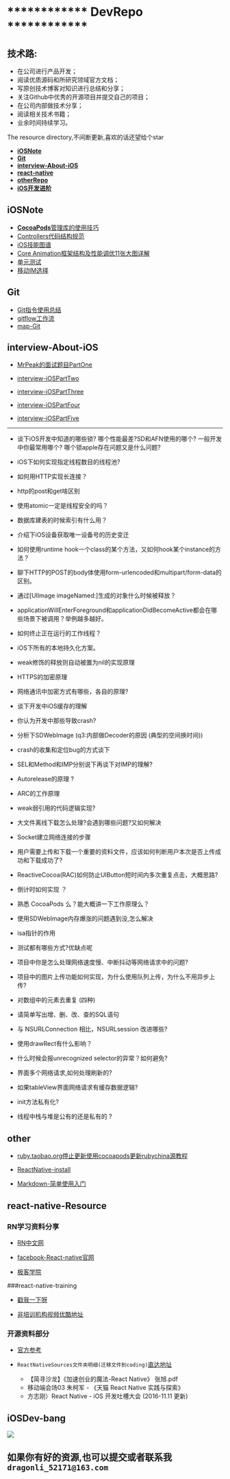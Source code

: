 
# ************ DevRepo ************

## 技术路:
- 在公司进行产品开发；
- 阅读优质源码和所研究领域官方文档；
- 写原创技术博客对知识进行总结和分享；
- 关注Github中优秀的开源项目并提交自己的项目；
- 在公司内部做技术分享；
- 阅读相关技术书籍；
- 业余时间持续学习。


The resource directory,不间断更新,喜欢的话还望给个star
	
*   **[iOSNote](#iOSNote)**
*   **[Git](#Git)**
*   **[interview-About-iOS](#interview-About-iOS)**
*   **[react-native](#react-native)**   
*   **[otherRepo](#other)**
*   **[iOS开发进阶](#iOSDev-bang)**


## <a name="iOSNote"></a> iOSNote
-  [**CocoaPods**管理库的使用技巧](./iOSNote/readme.md)
-  [Controllers代码结构规范](./iOSNote/readme.md)
- [iOS技能图谱](./iOSNote/map-MobileDev-iOSDev.md)
- [Core Animation框架结构及性能调优11张大图详解](./iOSNote/Core-AnimationPerformanceOptimization/readme.md)
- [单元测试](./iOSNote/UnitTesting.md)
- [移动IM选择](./iOSNote/移动IM选择.pdf)

			
## <a name="Git"></a> Git
- [Git指令使用总结](./Git/Git_user.md)
- [gitflow工作流](./Git/gitflow.md) 		
- [map-Git](./Git/map-Git.md)
									
## <a name="interview-About-iOS"></a> interview-About-iOS

- [MrPeak的面试题目PartOne](./interview-Set(iOS)/interview-iOSPartOne.md)

- [interview-iOSPartTwo](./interview-Set(iOS)/interview-iOSPartTwo.md)

- [interview-iOSPartThree](./interview-Set(iOS)/interview-iOSPartThree.md)

- [interview-iOSPartFour](./interview-Set(iOS)/interview-iOSPartFour.md)

- [interview-iOSPartFive](./interview-Set(iOS)/interview-iOSPartFive.md)					

------------------

- 谈下iOS开发中知道的哪些锁? 哪个性能最差?SD和AFN使用的哪个? 一般开发中你最常用哪个? 哪个锁apple存在问题又是什么问题?
- iOS下如何实现指定线程数目的线程池?
- 如何用HTTP实现长连接？
- http的post和get啥区别
- 使用atomic一定是线程安全的吗？
- 数据库建表的时候索引有什么用？
- 介绍下iOS设备获取唯一设备号的历史变迁
- 如何使用runtime hook一个class的某个方法，又如何hook某个instance的方法？
- 聊下HTTP的POST的body体使用form-urlencoded和multipart/form-data的区别。
- 通过[UIImage imageNamed:]生成的对象什么时候被释放？
- applicationWillEnterForeground和applicationDidBecomeActive都会在哪些场景下被调用？举例越多越好。
- 如何终止正在运行的工作线程？
- iOS下所有的本地持久化方案。


- weak修饰的释放则自动被置为nil的实现原理
- HTTPS的加密原理
- 网络通讯中加密方式有哪些，各自的原理?
- 谈下开发中iOS缓存的理解
- 你认为开发中那些导致crash?
- 分析下SDWebImage (q3:内部做Decoder的原因 (典型的空间换时间)) 
- crash的收集和定位bug的方式谈下	


- SEL和Method和IMP分别说下再谈下对IMP的理解?
- Autorelease的原理 ?
-  ARC的工作原理
-  weak弱引用的代码逻辑实现?
-  大文件离线下载怎么处理?会遇到哪些问题?又如何解决
-  Socket建立网络连接的步骤


-  用户需要上传和下载一个重要的资料文件，应该如何判断用户本次是否上传成功和下载成功了?
-  ReactiveCocoa(RAC)如何防止UIButton短时间内多次重复点击，大概思路? 
-  倒计时如何实现 ？
-  熟悉 CocoaPods 么？能大概讲一下工作原理么？
-  使用SDWebImage内存爆涨的问题遇到没,怎么解决
-  isa指针的作用
-   测试都有哪些方式?优缺点呢
-   项目中你是怎么处理网络速度慢、中断抖动等网络请求中的问题?
-   项目中的图片上传功能如何实现，为什么使用队列上传，为什么不用异步上传?

- 对数组中的元素去重复 (四种)
-  请简单写出增、删、改、查的SQL语句
- 与 NSURLConnection 相比，NSURLsession 改进哪些?
- 使用drawRect有什么影响？
- 什么时候会报unrecognized selector的异常？如何避免?
-  界面多个网络请求,如何处理刷新的?
-  如果tableView界面网络请求有缓存数据逻辑?
-  init方法私有化?
-  线程中栈与堆是公有的还是私有的 ?		
									
## <a name="other"></a> other

- [ruby.taobao.org停止更新使用cocoapods更新rubychina源教程](./other/cocoapods.md)

- [ReactNative-install](./other/ReactNative-install.md) 

-  [Markdown-简单使用入门](./other/Markdown-User.md)
	
	
						
## <a name="react-native"></a> react-native-Resource

### RN学习资料分享
- [RN中文网](http://reactnative.cn)


- [facebook-React-native官网](https://facebook.github.io/react-native/)

- [极客学院](http://wiki.jikexueyuan.com/project/react-native/)


###react-native-training 

- [戳我一下呀](https://www.gitbook.com/book/unbug/react-native-training/details)

- [非培训机构视频优酷地址](http://list.youku.com/albumlist/show?id=27615900&ascending=1&page=1)

### 开源资料部分
- [官方参考](https://github.com/facebook/react-native/tree/master/Examples)

- `ReactNativeSources文件夹明细(迁移文件到coding)`[直达地址](https://coding.net/u/LFL/p/GitHubRepo/git)
	- 【简寻沙龙】《加速创业的魔法-React Native》 张旭.pdf
	-  移动端会场03 朱柯军 - 《天猫 React Native 实践与探索》
	- 方志刚）React Native - iOS 开发吐槽大会  (2016-11.11 更新)




## <a name="iOSDev-bang"></a> iOSDev-bang 

![](./iOSNote/images/iOSDev-bang.png)

## 如果你有好的资源,也可以提交或者联系我`dragonli_52171@163.com`	
